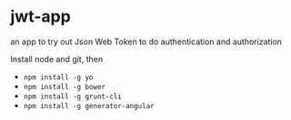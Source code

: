 # jwt-app
an app to try out Json Web Token to do authentication and authorization

Install node and git, then

* ```npm install -g yo```
* ```npm install -g bower```
* ```npm install -g grunt-cli```
* ```npm install -g generator-angular```

